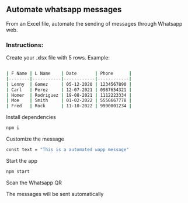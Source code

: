 ## Automate whatsapp messages
From an Excel file, automate the sending of messages through Whatsapp web.

### Instructions:

Create your .xlsx file with 5 rows. Example:
```bash

| F Name | L Name    | Date       | Phone      |
|--------|-----------|------------|------------|
| Lenny  | Gomez     | 05-12-2020 | 1234567890 |
| Carl   | Perez     | 12-07-2021 | 0987654321 |
| Homer  | Rodriguez | 19-08-2021 | 1112223334 |
| Moe    | Smith     | 01-02-2022 | 5556667778 |
| Fred   | Rock      | 11-10-2022 | 9990001234 |
```
Install dependencies
```bash
npm i
```
Customize the message
```bash
const text = "This is a automated wapp message"
```
Start the app
```bash
npm start
```
Scan the Whatsapp QR

The messages will be sent automatically